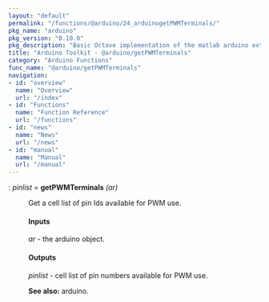```yaml
---
layout: "default"
permalink: "/functions/@arduino/24_arduinogetPWMTerminals/"
pkg_name: "arduino"
pkg_version: "0.10.0"
pkg_description: "Basic Octave implementation of the matlab arduino extension,  allowing communication to a programmed arduino board to control its  hardware."
title: "Arduino Toolkit - @arduino/getPWMTerminals"
category: "Arduino Functions"
func_name: "@arduino/getPWMTerminals"
navigation:
- id: "overview"
  name: "Overview"
  url: "/index"
- id: "Functions"
  name: "Function Reference"
  url: "/functions"
- id: "news"
  name: "News"
  url: "/news"
- id: "manual"
  name: "Manual"
  url: "/manual"
---
```

<dl class="def">
<dt id="index-getPWMTerminals"><span class="category">: </span><span><em><var>pinlist</var> =</em> <strong>getPWMTerminals</strong> <em>(<var>ar</var>)</em><a href='#index-getPWMTerminals' class='copiable-anchor'></a></span></dt>
<dd><p>Get a cell list of pin Ids available for PWM use.
</p>
<span id="Inputs"></span><h4 class="subsubheading">Inputs</h4>
<p><var>ar</var> - the arduino object.
</p>
<span id="Outputs"></span><h4 class="subsubheading">Outputs</h4>
<p><var>pinlist</var> - cell list of pin numbers available for PWM use.
</p>

<p><strong>See also:</strong> arduino.
 </p></dd></dl>
